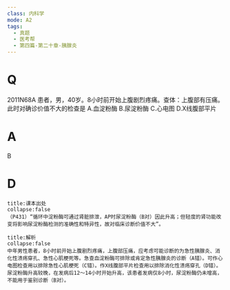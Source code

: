 ```yaml
---
class: 内科学
mode: A2
tags:
  - 真题
  - 医考帮
  - 第四篇-第二十章-胰腺炎
---
```


# Q
2011N68A 患者，男，40岁。8小时前开始上腹剧烈疼痛。查体：上腹部有压痛。此时对确诊价值不大的检查是
A.血淀粉酶
B.尿淀粉酶
C.心电图
D.X线腹部平片

# A
B
# D
```ad-note
title:课本出处
collapse:false
（P431）“循环中淀粉酶可通过肾脏排泄，AP时尿淀粉酶（B对）因此升高；但轻度的肾功能改变将影响尿淀粉酶检测的准确性和特异性，故对临床诊断价值不大”。
```

```ad-summary
title:解析
collapse:false
中年男性患者，8小时前开始上腹剧烈疼痛，上腹部压痛，应考虑可能诊断的为急性胰腺炎、消化性溃疡穿孔、急性心肌梗死等。急查血淀粉酶可排除或肯定急性胰腺炎的诊断（A错）。可作心电图检查用以排除急性心肌梗死（C错）。作X线腹部平片检查用以排除消化性溃疡穿孔（D错）。尿淀粉酶升高较晚，在发病后12～14小时开始升高，该患者发病仅8小时，尿淀粉酶仍未增高，不能用于鉴别诊断（B对）。
```

